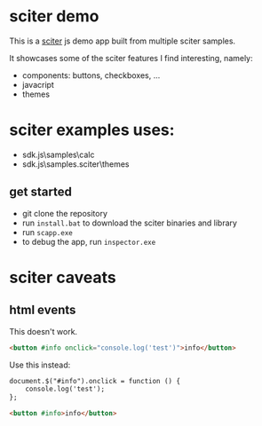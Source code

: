# sciter demo

This is a [sciter](https://sciter.com/) js demo app built from multiple sciter samples.

It showcases some of the sciter features I find interesting, namely:
- components: buttons, checkboxes, ...
- javacript
- themes

# sciter examples uses:
- sdk.js\samples\calc
- sdk.js\samples.sciter\themes

## get started

- git clone the repository
- run `install.bat` to download the sciter binaries and library
- run `scapp.exe`
- to debug the app, run `inspector.exe`

# sciter caveats

## html events

This doesn't work.

```html
<button #info onclick="console.log('test')">info</button>
```

Use this instead:

```html
document.$("#info").onclick = function () {
    console.log('test');
};

<button #info>info</button>
```
